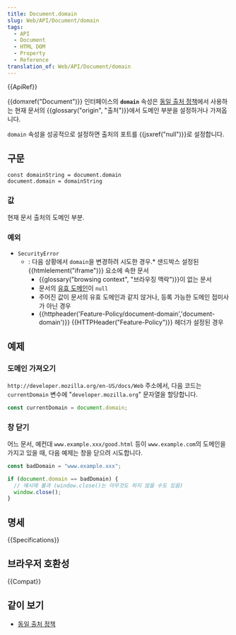 ```yaml
---
title: Document.domain
slug: Web/API/Document/domain
tags:
  - API
  - Document
  - HTML DOM
  - Property
  - Reference
translation_of: Web/API/Document/domain
---
```

{{ApiRef}}

{{domxref("Document")}} 인터페이스의 **`domain`** 속성은 [동일 출처 정책](/ko/docs/Web/Security/Same-origin_policy)에서 사용하는 현재 문서의 {{glossary("origin", "출처")}}에서 도메인 부분을 설정하거나 가져옵니다.

`domain` 속성을 성공적으로 설정하면 출처의 포트를 {{jsxref("null")}}로 설정합니다.

## 구문

    const domainString = document.domain
    document.domain = domainString

### 값

현재 문서 출처의 도메인 부분.

### 예외

- `SecurityError`
  - : 다음 상황에서 `domain`을 변경하려 시도한 경우.\* 샌드박스 설정된 {{htmlelement("iframe")}} 요소에 속한 문서
    - {{glossary("browsing context", "브라우징 맥락")}}이 없는 문서
    - 문서의 [유효 도메인](https://html.spec.whatwg.org/multipage/origin.html#concept-origin-effective-domain)이 `null`
    - 주어진 값이 문서의 유효 도메인과 같지 않거나, 등록 가능한 도메인 접미사가 아닌 경우
    - {{httpheader('Feature-Policy/document-domain','document-domain')}} {{HTTPHeader("Feature-Policy")}} 헤더가 설정된 경우

## 예제

### 도메인 가져오기

`http://developer.mozilla.org/en-US/docs/Web` 주소에서, 다음 코드는 `currentDomain` 변수에 "`developer.mozilla.org`" 문자열을 할당합니다.

```js
const currentDomain = document.domain;
```

### 창 닫기

어느 문서, 예컨대 `www.example.xxx/good.html` 등이 `www.example.com`의 도메인을 가지고 있을 때, 다음 예제는 창을 닫으려 시도합니다.

```js
const badDomain = "www.example.xxx";

if (document.domain == badDomain) {
  // 예시에 불과 (window.close()는 아무것도 하지 않을 수도 있음)
  window.close();
}
```

## 명세

{{Specifications}}

## 브라우저 호환성

{{Compat}}

## 같이 보기

- [동일 출처 정책](/ko/docs/Web/Security/Same-origin_policy)
